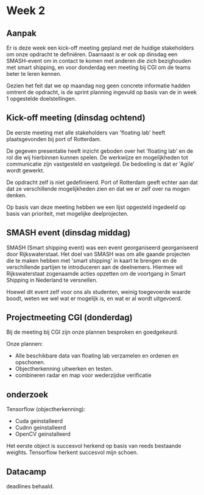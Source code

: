 # Week 2

## Aanpak
Er is deze week een kick-off meeting gepland met de huidige stakeholders om onze opdracht te definiëren. Daarnaast is er ook op dinsdag een SMASH-event om in contact te komen met anderen die zich bezighouden met smart shipping, en voor donderdag een meeting bij CGI om de teams beter te leren kennen.

Gezien het feit dat we op maandag nog geen concrete informatie hadden omtrent de opdracht, is de sprint planning ingevuld op basis van de in week 1 opgestelde doelstellingen.

## Kick-off meeting (dinsdag ochtend)
De eerste meeting met alle stakeholders van 'floating lab' heeft plaatsgevonden bij port of Rotterdam.

De gegeven presentatie heeft inzicht geboden over het 'floating lab' en de rol die wij hierbinnen kunnen spelen.
De werkwijze en mogelijkheden tot communicatie zijn vastgesteld en vastgelegd. De bedoeling is dat er 'Agile' wordt gewerkt.
 
De opdracht zelf is niet gedefinieerd. Port of Rotterdam geeft echter aan dat dat ze verschillende mogelijkheden zien en dat we er zelf over na mogen denken.

Op basis van deze meeting hebben we een lijst opgesteld ingedeeld op basis van prioriteit, met mogelijke deelprojecten.

## SMASH event (dinsdag middag)
SMASH (Smart shipping event) was een event georganiseerd georganiseerd door Rijkswaterstaat. 
Het doel van SMASH was om alle gaande projecten die te maken hebben met 'smart shipping' in kaart te brengen en de verschillende partijen te introduceren aan de deelnemers. Hiermee wil Rijkswaterstaat zogenaamde acties opzetten om de voortgang in Smart Shipping in Nederland te versnellen. 

Hoewel dit event zelf voor ons als studenten, weinig toegevoerde waarde boodt, weten we wel wat er mogelijk is, en wat er al wordt uitgevoerd.

## Projectmeeting CGI (donderdag)
Bij de meeting bij CGI zijn onze plannen besproken en goedgekeurd.

Onze plannen:
- Alle beschikbare data van floating lab verzamelen en ordenen en opschonen. 
- Objectherkenning uitwerken en testen.
- combineren radar en map voor wederzijdse verificatie

## onderzoek
Tensorflow (objectherkenning):
- Cuda geinstalleerd
- Cudnn geinstalleerd
- OpenCV geinstalleerd

Het eerste object is succesvol herkend op basis van reeds bestaande weights.
Tensorflow herkent succesvol mijn schoen.



## Datacamp
deadlines behaald.